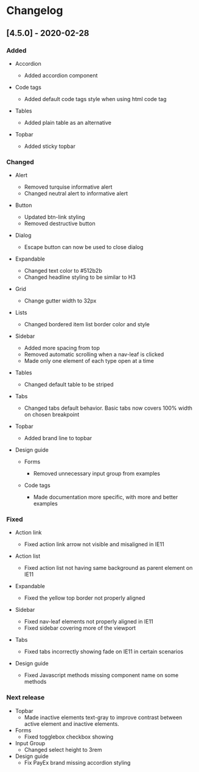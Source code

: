 # Changelog

## [4.5.0] - 2020-02-28

### Added

-   Accordion
    -   Added accordion component

-   Code tags
    -   Added default code tags style when using html code tag

-   Tables
    -   Added plain table as an alternative

-   Topbar
    -   Added sticky topbar

### Changed

-   Alert
    -   Removed turquise informative alert
    -   Changed neutral alert to informative alert

-   Button
    -   Updated btn-link styling
    -   Removed destructive button

-   Dialog
    -   Escape button can now be used to close dialog

-   Expandable
    -   Changed text color to #512b2b
    -   Changed headline styling to be similar to H3

-   Grid
    -   Change gutter width to 32px

-   Lists
    -   Changed bordered item list border color and style

-   Sidebar
    -   Added more spacing from top
    -   Removed automatic scrolling when a nav-leaf is clicked
    -   Made only one element of each type open at a time

-   Tables
    -   Changed default table to be striped

-   Tabs
    -   Changed tabs default behavior. Basic tabs now covers 100% width on chosen breakpoint

-   Topbar
    -   Added brand line to topbar

-   Design guide
    -   Forms
        -   Removed unnecessary input group from examples

    -   Code tags
        -   Made documentation more specific, with more and better examples

### Fixed

-   Action link
    -   Fixed action link arrow not visible and misaligned in IE11

-   Action list
    -   Fixed action list not having same background as parent element on IE11

-   Expandable
    -   Fixed the yellow top border not properly aligned

-   Sidebar
    -   Fixed nav-leaf elements not properly aligned in IE11
    -   Fixed sidebar covering more of the viewport

-   Tabs
    -   Fixed tabs incorrectly showing fade on IE11 in certain scenarios

-   Design guide
    -   Fixed Javascript methods missing component name on some methods

### Next release
 - Topbar
   - Made inactive elements text-gray to improve contrast between active element and inactive elements.
 - Forms
   - Fixed togglebox checkbox showing
 - Input Group
   - Changed select height to 3rem
 - Design guide
   - Fix PayEx brand missing accordion styling